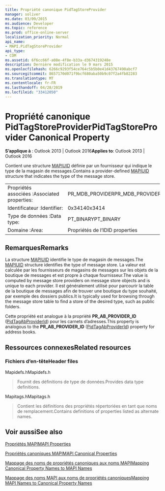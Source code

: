 ```yaml
---
title: Propriété canonique PidTagStoreProvider
manager: soliver
ms.date: 03/09/2015
ms.audience: Developer
ms.topic: reference
ms.prod: office-online-server
localization_priority: Normal
api_name:
- MAPI.PidTagStoreProvider
api_type:
- COM
ms.assetid: 6f6cc66f-a08e-4f8e-b33a-d3674319248e
description: Dernière modification le 9 mars 2015
ms.openlocfilehash: 6266c9293f54ce764c5b5b0e41d43767490abcf7
ms.sourcegitcommit: 8657170d071f9bcf680aba50b9c07f2a4fb82283
ms.translationtype: MT
ms.contentlocale: fr-FR
ms.lasthandoff: 04/28/2019
ms.locfileid: "33412050"
---
```

# <a name="pidtagstoreprovider-canonical-property"></a><span data-ttu-id="a06af-103">Propriété canonique PidTagStoreProvider</span><span class="sxs-lookup"><span data-stu-id="a06af-103">PidTagStoreProvider Canonical Property</span></span>

  
  
<span data-ttu-id="a06af-104">**S’applique à** : Outlook 2013 | Outlook 2016</span><span class="sxs-lookup"><span data-stu-id="a06af-104">**Applies to**: Outlook 2013 | Outlook 2016</span></span> 
  
<span data-ttu-id="a06af-105">Contient une structure [MAPIUID](mapiuid.md) définie par un fournisseur qui indique le type de la magasin de messages.</span><span class="sxs-lookup"><span data-stu-id="a06af-105">Contains a provider-defined [MAPIUID](mapiuid.md) structure that indicates the type of the message store.</span></span> 
  
|||
|:-----|:-----|
|<span data-ttu-id="a06af-106">Propriétés associées :</span><span class="sxs-lookup"><span data-stu-id="a06af-106">Associated properties:</span></span>  <br/> |<span data-ttu-id="a06af-107">PR_MDB_PROVIDER</span><span class="sxs-lookup"><span data-stu-id="a06af-107">PR_MDB_PROVIDER</span></span>  <br/> |
|<span data-ttu-id="a06af-108">Identificateur :</span><span class="sxs-lookup"><span data-stu-id="a06af-108">Identifier:</span></span>  <br/> |<span data-ttu-id="a06af-109">0x3414</span><span class="sxs-lookup"><span data-stu-id="a06af-109">0x3414</span></span>  <br/> |
|<span data-ttu-id="a06af-110">Type de données :</span><span class="sxs-lookup"><span data-stu-id="a06af-110">Data type:</span></span>  <br/> |<span data-ttu-id="a06af-111">PT_BINARY</span><span class="sxs-lookup"><span data-stu-id="a06af-111">PT_BINARY</span></span>  <br/> |
|<span data-ttu-id="a06af-112">Domaine :</span><span class="sxs-lookup"><span data-stu-id="a06af-112">Area:</span></span>  <br/> |<span data-ttu-id="a06af-113">Propriétés de l’ID</span><span class="sxs-lookup"><span data-stu-id="a06af-113">ID properties</span></span>  <br/> |
   
## <a name="remarks"></a><span data-ttu-id="a06af-114">Remarques</span><span class="sxs-lookup"><span data-stu-id="a06af-114">Remarks</span></span>

<span data-ttu-id="a06af-115">La structure [MAPIUID](mapiuid.md) identifie le type de magasin de messages.</span><span class="sxs-lookup"><span data-stu-id="a06af-115">The [MAPIUID](mapiuid.md) structure identifies the type of message store.</span></span> <span data-ttu-id="a06af-116">La valeur est calculée par les fournisseurs de magasins de messages sur les objets de la boutique de messages et est propre à chaque fournisseur.</span><span class="sxs-lookup"><span data-stu-id="a06af-116">The value is computed by message store providers on message store objects and is unique to each provider.</span></span> <span data-ttu-id="a06af-117">Il est généralement utilisé pour parcourir la table de la boutique de messages afin de trouver une boutique du type souhaité, par exemple des dossiers publics.</span><span class="sxs-lookup"><span data-stu-id="a06af-117">It is typically used for browsing through the message store table to find a store of the desired type, such as public folders.</span></span> 
  
<span data-ttu-id="a06af-118">Cette propriété est analogue à la propriété **PR_AB_PROVIDER_ID** ([PidTagAbProviderId](pidtagabproviderid-canonical-property.md)) pour les carnets d’adresses.</span><span class="sxs-lookup"><span data-stu-id="a06af-118">This property is analogous to the **PR_AB_PROVIDER_ID** ([PidTagAbProviderId](pidtagabproviderid-canonical-property.md)) property for address books.</span></span> 
  
## <a name="related-resources"></a><span data-ttu-id="a06af-119">Ressources connexes</span><span class="sxs-lookup"><span data-stu-id="a06af-119">Related resources</span></span>

### <a name="header-files"></a><span data-ttu-id="a06af-120">Fichiers d’en-tête</span><span class="sxs-lookup"><span data-stu-id="a06af-120">Header files</span></span>

<span data-ttu-id="a06af-121">Mapidefs.h</span><span class="sxs-lookup"><span data-stu-id="a06af-121">Mapidefs.h</span></span>
  
> <span data-ttu-id="a06af-122">Fournit des définitions de type de données.</span><span class="sxs-lookup"><span data-stu-id="a06af-122">Provides data type definitions.</span></span>
    
<span data-ttu-id="a06af-123">Mapitags.h</span><span class="sxs-lookup"><span data-stu-id="a06af-123">Mapitags.h</span></span>
  
> <span data-ttu-id="a06af-124">Contient les définitions des propriétés répertoriées en tant que noms de remplacement.</span><span class="sxs-lookup"><span data-stu-id="a06af-124">Contains definitions of properties listed as alternate names.</span></span>
    
## <a name="see-also"></a><span data-ttu-id="a06af-125">Voir aussi</span><span class="sxs-lookup"><span data-stu-id="a06af-125">See also</span></span>



[<span data-ttu-id="a06af-126">Propriétés MAPI</span><span class="sxs-lookup"><span data-stu-id="a06af-126">MAPI Properties</span></span>](mapi-properties.md)
  
[<span data-ttu-id="a06af-127">Propriétés canoniques MAPI</span><span class="sxs-lookup"><span data-stu-id="a06af-127">MAPI Canonical Properties</span></span>](mapi-canonical-properties.md)
  
[<span data-ttu-id="a06af-128">Mappage des noms de propriétés canoniques aux noms MAPI</span><span class="sxs-lookup"><span data-stu-id="a06af-128">Mapping Canonical Property Names to MAPI Names</span></span>](mapping-canonical-property-names-to-mapi-names.md)
  
[<span data-ttu-id="a06af-129">Mappage des noms MAPI aux noms de propriétés canoniques</span><span class="sxs-lookup"><span data-stu-id="a06af-129">Mapping MAPI Names to Canonical Property Names</span></span>](mapping-mapi-names-to-canonical-property-names.md)

